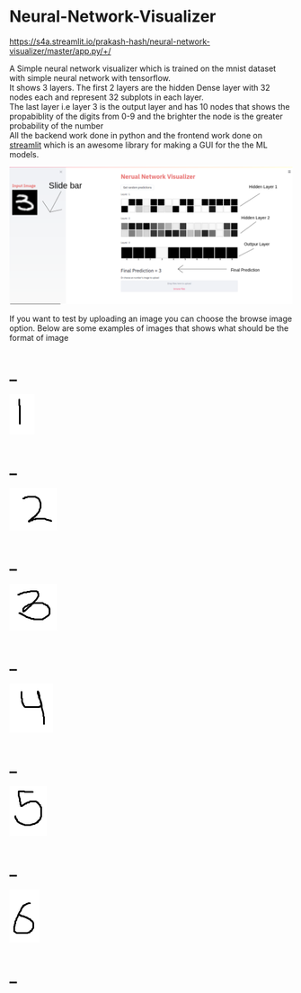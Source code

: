 # Neural-Network-Visualizer
https://s4a.streamlit.io/prakash-hash/neural-network-visualizer/master/app.py/+/

A Simple neural network visualizer which is trained on the mnist dataset with simple neural network with tensorflow.</br>
It shows 3 layers. The first 2 layers are the hidden Dense layer with 32 nodes each and represent 32 subplots in each layer.</br>
The last layer i.e layer 3 is the output layer and has 10 nodes that shows the propabiblity of the digits from 0-9 and the brighter the node is the greater probability of the number </br>
All the backend work done in python and the frontend work done on <a href="https://www.streamlit.io/">streamlit</a> which is an awesome library for making a GUI for the the ML models.

![Screenshot](nnv.png)

If you want to test by uploading an image you can choose the browse image option. Below are some examples of images that shows what should be the format of image<br>
# _
![Screenshot](img/1.png)
# _
![Screenshot](img/2.png)
# _
![Screenshot](img/3.png)
# _
![Screenshot](img/4.png)
# _
![Screenshot](img/5.png)
# _
![Screenshot](img/6.png)
# _
